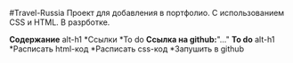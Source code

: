 #Travel-Russia
Проект для добавления в портфолио. С использованием CSS и HTML. В разрботке.

**Содержание**
alt-h1
*Ссылки
*To do
**Ссылка на github:**"..."
**To do**
alt-h1
*Расписать html-код
*Расписать css-код
\*Запушить в github
